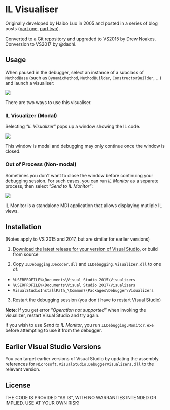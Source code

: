 # IL Visualiser

Originally developed by Haibo Luo in 2005 and posted in a series of blog posts 
([part one](https://blogs.msdn.microsoft.com/haibo_luo/2005/10/25/debuggervisualizer-for-dynamicmethod-show-me-the-il/),
[part two](https://blogs.msdn.microsoft.com/haibo_luo/2006/11/16/take-two-il-visualizer/)).

Converted to a Git repository and upgraded to VS2015 by Drew Noakes. Conversion to VS2017 by @dadhi.

## Usage

When paused in the debugger, select an instance of a subclass of `MethodBase` (such as `DynamicMethod`,
`MethodBuilder`, `ConstructorBuilder`, ...) and launch a visualiser:

![](Images/launching-visualizer.png)

There are two ways to use this visualiser.

### IL Visualizer (Modal)

Selecting _"IL Visualizer"_ pops up a window showing the IL code.

![](Images/il-visualizer.png)

This window is modal and debugging may only continue once the window is closed.

### Out of Process (Non-modal)

Sometimes you don't want to close the window before continuing your debugging session. For such cases, you 
can run _IL Monitor_ as a separate process, then select _"Send to IL Monitor"_:

![](Images/il-monitor.png)

IL Monitor is a standalone MDI application that allows displaying mutliple IL views.

## Installation

(Notes apply to VS 2015 and 2017, but are similar for earlier versions)

1. [Download the latest release for your version of Visual Studio](https://github.com/drewnoakes/il-visualizer/releases), or build from source

2. Copy `ILDebugging.Decoder.dll` and `ILDebugging.Visualizer.dll` to one of:

  - `%USERPROFILE%\Documents\Visual Studio 2015\Visualizers`
  - `%USERPROFILE%\Documents\Visual Studio 2017\Visualizers`
  - `VisualStudioInstallPath_\Common7\Packages\Debugger\Visualizers`

3. Restart the debugging session (you don't have to restart Visual Studio)

**Note**: If you get error _"Operation not supported"_ when invoking the visualizer, restart Visual Studio and try again.

If you wish to use _Send to IL Monitor_, you run `ILDebugging.Monitor.exe` before attempting to use it from the debugger.

## Earlier Visual Studio Versions

You can target earlier versions of Visual Studio by updating the assembly references for
`Microsoft.VisualStudio.DebuggerVisualizers.dll` to the relevant version.

## License

THE CODE IS PROVIDED "AS IS", WITH NO WARRANTIES INTENDED OR IMPLIED. USE AT YOUR OWN RISK!
